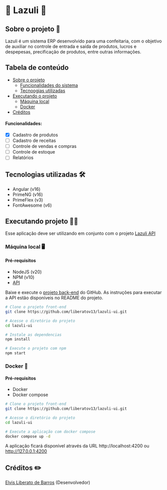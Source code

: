 # :cupcake: Lazuli :cupcake:

## Sobre o projeto :scroll:

Lazuli é um sistema ERP desenvolvido para uma confeitaria, com o objetivo de auxiliar no controle de entrada e saída de produtos, lucros e despepesas, precificação de produtos, entre outras informações.

## Tabela de conteúdo
- [Sobre o projeto](#sobre-o-projeto-scroll)
  - [Funcionalidades do sistema](#funcionalidades)
  - [Tecnoogias utilizadas](#tecnologias-utilizadas-hammer_and_wrench)
- [Executando o projeto](#executando-projeto-)
  - [Máquina local](#m%C3%A1quina-local-desktop_computer)
  - [Docker](#docker-)
- [Créditos](#autor-pencil2)

#### Funcionalidades:
- [X] Cadastro de produtos
- [ ] Cadastro de receitas
- [ ] Controle de vendas e compras
- [ ] Controle de estoque
- [ ] Relatórios

## Tecnologias utilizadas :hammer_and_wrench:
- Angular (v16)
- PrimeNG (v16)
- PrimeFlex (v3)
- FontAwesome (v6)

## Executando projeto 🧑‍💻

Esse aplicação deve ser utilizando em conjunto com o projeto [Lazuli API](https://github.com/liberatov13/lazuli-api)

### Máquina local :desktop_computer:

#### Pré-requisitos
- NodeJS (v20)
- NPM (v10)
- [API](https://github.com/liberatov13/fintech-back-end)

Baixe e execute o [projeto back-end](https://github.com/liberatov13/fintech-back-end) do GitHub.
As instruções para executar a API estão disponíveis no README do projeto.

```bash
# Clone o projeto front-end
git clone https://github.com/liberatov13/lazuli-ui.git

# Acesse o diretório do projeto
cd lazuli-ui

# Instale as dependencias
npm install

# Execute o projeto com npm
npm start
```

### Docker 🐳

#### Pré-requisitos
- Docker
- Docker compose

```bash
# Clone o projeto front-end
git clone https://github.com/liberatov13/lazuli-ui.git

# Acesse o diretório do projeto
cd lazuli-ui

# Execute a aplicação com docker compose
docker compose up -d
```

A aplicação ficará disponível através da URL http://localhost:4200 ou http://127.0.0.1:4200


## Créditos :pencil2:
[Elvis Liberato de Barros](https://github.com/liberatov13) (Desenvolvedor)
